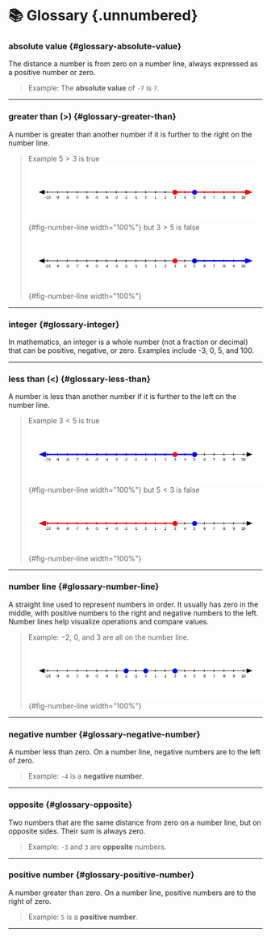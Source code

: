 # 📚 Glossary {.unnumbered}


### absolute value {#glossary-absolute-value}

The distance a number is from zero on a number line, always expressed as a positive number or zero.

> Example: The **absolute value** of `-7` is `7`.

---

### greater than (**&gt;**) {#glossary-greater-than}

A number is greater than another number if it is further to the right on the number line.

> Example $5 > 3$ is true
> ![Greater than true example](images/Glossary/greater_than_true.png){#fig-number-line width="100%"}
> but $3 > 5$ is false
> ![Greater than false example](images/Glossary/greater_than_false.png){#fig-number-line width="100%"}

---


### integer {#glossary-integer}

In mathematics, an integer is a whole number (not a fraction or decimal) that can be positive, negative, or zero. Examples include -3, 0, 5, and 100. 

---

### less than (**&lt;**) {#glossary-less-than}

A number is less than another number if it is further to the left on the number line.

> Example $3 < 5$ is true
> ![Greater than true example](images/Glossary/less_than_true.png){#fig-number-line width="100%"}
> but $5 < 3$ is false
> ![Greater than false example](images/Glossary/less_than_false.png){#fig-number-line width="100%"}

---

### number line {#glossary-number-line}

A straight line used to represent numbers in order. It usually has zero in the middle, with positive numbers to the right and negative numbers to the left. Number lines help visualize operations and compare values.

> Example: $-2$, $0$, and $3$ are all on the number line.
> ![Number line example](images/Glossary/number_line_example.png){#fig-number-line width="100%"}

---

### negative number {#glossary-negative-number}

A number less than zero. On a number line, negative numbers are to the left of zero.

> Example: `-4` is a **negative number**.

---

### opposite {#glossary-opposite}

Two numbers that are the same distance from zero on a number line, but on opposite sides. Their sum is always zero.

> Example: `-3` and `3` are **opposite** numbers.

---

### positive number {#glossary-positive-number}

A number greater than zero. On a number line, positive numbers are to the right of zero.

> Example: `5` is a **positive number**.

---
